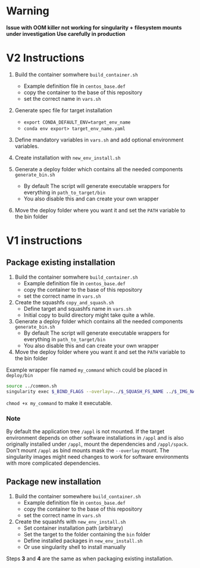 
# Warning
**Issue with OOM killer not working for singularity + filesystem mounts under investigation
Use carefully in production** 

# V2 Instructions

1. Build the container somwhere `build_container.sh`
    - Example definition file in `centos_base.def`
    - copy the container to the base of this repository 
    - set the correct name in `vars.sh`

2. Generate spec file for target installation
    - `export CONDA_DEFAULT_ENV=target_env_name` 
    - `conda env export> target_env_name.yaml`  

3. Define mandatory variables in `vars.sh` and add optional environment variables.

4. Create installation with `new_env_install.sh` 

5. Generate a deploy folder which contains all the needed components `generate_bin.sh`
    - By default The script will generate executable wrappers for everything in `path_to_target/bin`
    - You also disable this and can create your own wrapper
6. Move the deploy folder where you want it and set the `PATH` variable to the bin folder



# V1 instructions

## Package existing installation

1. Build the container somwhere `build_container.sh`
    - Example definition file in `centos_base.def`
    - copy the container to the base of this repository 
    - set the correct name in `vars.sh`
2. Create the squashfs `copy_and_squash.sh`
    - Define target and squashfs name in `vars.sh`
    - Initial copy to build directory might take quite a while.
3. Generate a deploy folder which contains all the needed components `generate_bin.sh`
    - By default The script will generate executable wrappers for everything in `path_to_target/bin`
    - You also disable this and can create your own wrapper
4. Move the deploy folder where you want it and set the `PATH` variable to the bin folder


Example wrapper file named `my_command` which could be placed in `deploy/bin`

```bash
source ../common.sh 
singularity exec $_BIND_FLAGS --overlay=../$_SQUASH_FS_NAME ../$_IMG_NAME my_command $@`
```

`chmod +x my_command` to make it executable.

### Note

By default the application tree `/appl` is not mounted. If the target environment
depends on other software installations in `/appl` and is also originally installed under
`/appl`, mount the dependencies and `/appl/spack`. Don't mount `/appl` as bind mounts
mask the `--overlay` mount. The singularity images might need changes to work for software environments with more complicated dependencies. 

## Package new installation
  
1. Build the container somewhere `build_container.sh`
    - Example definition file in `centos_base.def`
    - copy the container to the base of this repository 
    - set the correct name in `vars.sh`
2. Create the squashfs with `new_env_install.sh` 
    - Set container installation path (arbitrary)
    - Set the target to the folder containing the `bin` folder
    - Define installed packages in `new_env_install.sh`
    - Or use singularity shell to install manually

Steps **3** and **4** are the same as when packaging existing installation.

